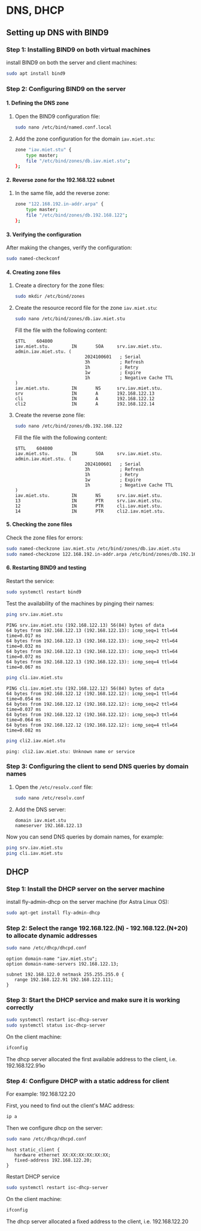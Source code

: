 
# DNS, DHCP

## Setting up DNS with BIND9

### Step 1: Installing BIND9 on both virtual machines

install BIND9 on both the server and client machines:

```bash
sudo apt install bind9
```

### Step 2: Configuring BIND9 on the server

#### 1. Defining the DNS zone

1. Open the BIND9 configuration file:

   ```bash
   sudo nano /etc/bind/named.conf.local
   ```

2. Add the zone configuration for the domain `iav.miet.stu`:

   ```bash
   zone "iav.miet.stu" {
       type master;
       file "/etc/bind/zones/db.iav.miet.stu";
   };
   ```

#### 2. Reverse zone for the 192.168.122 subnet

1. In the same file, add the reverse zone:

   ```bash
   zone "122.168.192.in-addr.arpa" {
       type master;
       file "/etc/bind/zones/db.192.168.122";
   };
   ```

#### 3. Verifying the configuration

After making the changes, verify the configuration:

```bash
sudo named-checkconf
```

#### 4. Creating zone files

1. Create a directory for the zone files:

   ```bash
   sudo mkdir /etc/bind/zones
   ```

2. Create the resource record file for the zone `iav.miet.stu`:

   ```bash
   sudo nano /etc/bind/zones/db.iav.miet.stu
   ```

   Fill the file with the following content:

   ```plaintext
   $TTL    604800
   iav.miet.stu.        IN       SOA     srv.iav.miet.stu. admin.iav.miet.stu. (
                             2024100601   ; Serial
                             3h           ; Refresh
                             1h           ; Retry
                             1w           ; Expire
                             1h           ; Negative Cache TTL
   )           
   iav.miet.stu.        IN       NS      srv.iav.miet.stu.
   srv                  IN       A       192.168.122.13
   cli                  IN       A       192.168.122.12
   cli2                 IN       A       192.168.122.14
   ```

3. Create the reverse zone file:

   ```bash
   sudo nano /etc/bind/zones/db.192.168.122
   ```

   Fill the file with the following content:

   ```plaintext
   $TTL    604800
   iav.miet.stu.        IN       SOA     srv.iav.miet.stu. admin.iav.miet.stu. (
                             2024100601   ; Serial
                             3h           ; Refresh
                             1h           ; Retry
                             1w           ; Expire
                             1h           ; Negative Cache TTL
   )
   iav.miet.stu.        IN       NS      srv.iav.miet.stu.
   13                   IN       PTR     srv.iav.miet.stu.
   12                   IN       PTR     cli.iav.miet.stu.
   14                   IN       PTR     cli2.iav.miet.stu.
   ```

#### 5. Checking the zone files

Check the zone files for errors:

```bash
sudo named-checkzone iav.miet.stu /etc/bind/zones/db.iav.miet.stu
sudo named-checkzone 122.168.192.in-addr.arpa /etc/bind/zones/db.192.168.122
```

#### 6. Restarting BIND9 and testing

Restart the service:

```bash
sudo systemctl restart bind9
```

Test the availability of the machines by pinging their names:

```bash
ping srv.iav.miet.stu
```

```plaintext
PING srv.iav.miet.stu (192.168.122.13) 56(84) bytes of data
64 bytes from 192.168.122.13 (192.168.122.13): icmp_seq=1 ttl=64 time=0.017 ms
64 bytes from 192.168.122.13 (192.168.122.13): icmp_seq=2 ttl=64 time=0.032 ms
64 bytes from 192.168.122.13 (192.168.122.13): icmp_seq=3 ttl=64 time=0.072 ms
64 bytes from 192.168.122.13 (192.168.122.13): icmp_seq=4 ttl=64 time=0.067 ms
```

```bash
ping cli.iav.miet.stu
```

```plaintext
PING cli.iav.miet.stu (192.168.122.12) 56(84) bytes of data
64 bytes from 192.168.122.12 (192.168.122.12): icmp_seq=1 ttl=64 time=0.054 ms
64 bytes from 192.168.122.12 (192.168.122.12): icmp_seq=2 ttl=64 time=0.037 ms
64 bytes from 192.168.122.12 (192.168.122.12): icmp_seq=3 ttl=64 time=0.064 ms
64 bytes from 192.168.122.12 (192.168.122.12): icmp_seq=4 ttl=64 time=0.082 ms
```

```bash
ping cli2.iav.miet.stu
```

```plaintext
ping: cli2.iav.miet.stu: Unknown name or service
```

### Step 3: Configuring the client to send DNS queries by domain names

1. Open the `/etc/resolv.conf` file:

   ```bash
   sudo nano /etc/resolv.conf
   ```

2. Add the DNS server:

   ```plaintext
   domain iav.miet.stu
   nameserver 192.168.122.13
   ```

Now you can send DNS queries by domain names, for example:

```bash
ping srv.iav.miet.stu
ping cli.iav.miet.stu
```

## DHCP

### Step 1:  Install the DHCP server on the server machine

install fly-admin-dhcp on the server machine (for Astra Linux OS):

```bash
sudo apt-get install fly-admin-dhcp
```

### Step 2: Select the range 192.168.122.(N) - 192.168.122.(N+20) to allocate dynamic addresses

```bash
sudo nano /etc/dhcp/dhcpd.conf
```

```plaintext
option domain-name "iav.miet.stu";
option domain-name-servers 192.168.122.13;

subnet 192.168.122.0 netmask 255.255.255.0 {
   range 192.168.122.91 192.168.122.111;
}
```

### Step 3: Start the DHCP service and make sure it is working correctly

```bash
sudo systemctl restart isc-dhcp-server
sudo systemctl status isc-dhcp-server
```

On the client machine:

```bash
ifconfig
```

The dhcp server allocated the first available address to the client, i.e. 192.168.122.91ю

### Step 4: Configure DHCP with a static address for client

For example: 192.168.122.20

First, you need to find out the client's MAC address:

```bash
ip a
```

Then we configure dhcp on the server:

```bash
sudo nano /etc/dhcp/dhcpd.conf

```

```plaintext
host static_client {
   hardware ethernet XX:XX:XX:XX:XX:XX;
   fixed-address 192.168.122.20;
}
```

Restart DHCP service

```bash
sudo systemctl restart isc-dhcp-server
```

On the client machine:

```bash
ifconfig
```

The dhcp server allocated a fixed address to the client, i.e. 192.168.122.20
